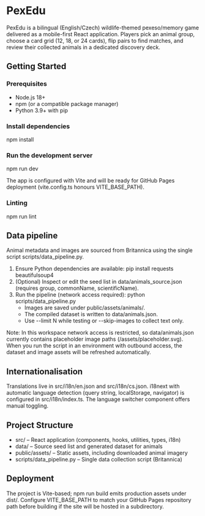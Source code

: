 # PexEdu

PexEdu is a bilingual (English/Czech) wildlife-themed pexeso/memory game delivered as a mobile-first React application. Players pick an animal group, choose a card grid (12, 18, or 24 cards), flip pairs to find matches, and review their collected animals in a dedicated discovery deck.

## Getting Started

### Prerequisites

- Node.js 18+
- npm (or a compatible package manager)
- Python 3.9+ with pip

### Install dependencies

npm install

### Run the development server

npm run dev

The app is configured with Vite and will be ready for GitHub Pages deployment (vite.config.ts honours VITE_BASE_PATH).

### Linting

npm run lint

## Data pipeline

Animal metadata and images are sourced from Britannica using the single script scripts/data_pipeline.py.

1. Ensure Python dependencies are available: pip install requests beautifulsoup4
2. (Optional) Inspect or edit the seed list in data/animals_source.json (requires group, commonName, scientificName).
3. Run the pipeline (network access required): python scripts/data_pipeline.py
   - Images are saved under public/assets/animals/.
   - The compiled dataset is written to data/animals.json.
   - Use --limit N while testing or --skip-images to collect text only.

Note: In this workspace network access is restricted, so data/animals.json currently contains placeholder image paths (/assets/placeholder.svg). When you run the script in an environment with outbound access, the dataset and image assets will be refreshed automatically.

## Internationalisation

Translations live in src/i18n/en.json and src/i18n/cs.json. i18next with automatic language detection (query string, localStorage, navigator) is configured in src/i18n/index.ts. The language switcher component offers manual toggling.

## Project Structure

- src/ – React application (components, hooks, utilities, types, i18n)
- data/ – Source seed list and generated dataset for animals
- public/assets/ – Static assets, including downloaded animal imagery
- scripts/data_pipeline.py – Single data collection script (Britannica)

## Deployment

The project is Vite-based; npm run build emits production assets under dist/. Configure VITE_BASE_PATH to match your GitHub Pages repository path before building if the site will be hosted in a subdirectory.
